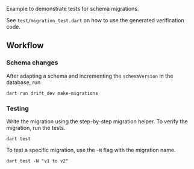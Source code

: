 Example to demonstrate tests for schema migrations.

See `test/migration_test.dart` on how to use the generated verification code.

## Workflow

### Schema changes

After adapting a schema and incrementing the `schemaVersion` in the database, run

```
dart run drift_dev make-migrations
```

### Testing

Write the migration using the step-by-step migration helper.
To verify the migration, run the tests.

```
dart test
```

To test a specific migration, use the `-N` flag with the migration name.

```
dart test -N "v1 to v2"
```